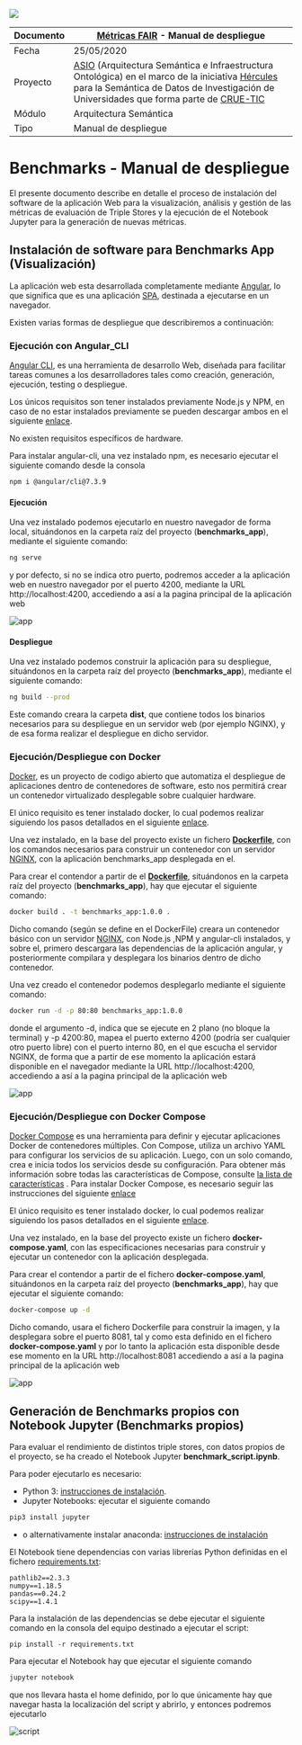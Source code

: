![](./images/logos_feder.png)

| Documento | [Métricas FAIR](README.md) - Manual de despliegue            |
| --------- | ------------------------------------------------------------ |
| Fecha     | 25/05/2020                                                   |
| Proyecto  | [ASIO](https://www.um.es/web/hercules/proyectos/asio) (Arquitectura Semántica e Infraestructura Ontológica) en el marco de la iniciativa [Hércules](https://www.um.es/web/hercules/) para la Semántica de Datos de Investigación de Universidades que forma parte de [CRUE-TIC](http://www.crue.org/SitePages/ProyectoHercules.aspx) |
| Módulo    | Arquitectura Semántica                                       |
| Tipo      | Manual de despliegue                                         |

# Benchmarks - Manual de despliegue

El presente documento describe en detalle el proceso de instalación del software de la aplicación Web para la visualización, análisis y gestión de las métricas de evaluación de Triple Stores y la ejecución de el Notebook Jupyter para la generación de nuevas métricas.

## Instalación de software para Benchmarks App (Visualización)

La aplicación web esta desarrollada completamente mediante [Angular](https://angular.io/), lo que significa que es una aplicación [SPA](https://en.wikipedia.org/wiki/Single-page_application), destinada a ejecutarse en un navegador.

Existen varias formas de despliegue que describiremos a continuación:

### Ejecución con Angular_CLI

[Angular CLI](https://cli.angular.io/), es una herramienta de desarrollo Web, diseñada para facilitar tareas comunes a los desarrolladores tales como creación, generación, ejecución, testing o despliegue.

Los únicos requisitos son tener instalados previamente Node.js y NPM, en caso de no estar instalados previamente se pueden descargar ambos en el siguiente [enlace](https://nodejs.org/es/download/).

No existen requisitos específicos de hardware.

Para instalar angular-cli, una vez instalado npm, es necesario ejecutar el siguiente comando desde la consola 

```bash
npm i @angular/cli@7.3.9
```

#### Ejecución

Una vez instalado podemos ejecutarlo en nuestro navegador de forma local, situándonos en la carpeta raíz del proyecto (**benchmarks_app**), mediante el siguiente comando:

```bash
ng serve
```

y por defecto, si no se indica otro puerto, podremos acceder a la aplicación web en nuestro navegador por el puerto 4200, mediante la URL http://localhost:4200, accediendo a así a la pagina principal de la aplicación web

![app](./images/app.png)

#### Despliegue

Una vez instalado podemos construir la aplicación para su despliegue, situándonos en la carpeta raíz del proyecto (**benchmarks_app**), mediante el siguiente comando:

```bash
ng build --prod
```

Este comando creara la carpeta **dist**, que contiene todos los binarios necesarios para su despliegue en un servidor web (por ejemplo NGINX), y de esa forma realizar el despliegue en dicho servidor. 

### Ejecución/Despliegue con Docker

[Docker](https://www.docker.com/products/docker-desktop), es un proyecto de codigo abierto que automatiza el despliegue de aplicaciones dentro de contenedores de software, esto nos permitirá crear un contenedor virtualizado desplegable sobre cualquier hardware.

El único requisito es tener instalado docker, lo cual podemos realizar siguiendo los pasos detallados en el siguiente [enlace](https://docs.docker.com/get-docker/).

Una vez instalado, en la base del proyecto existe un fichero **[Dockerfile](https://docs.docker.com/engine/reference/builder/)**, con los comandos necesarios para construir un contenedor con un servidor [NGINX](https://nginx.org/en/), con la aplicación benchmarks_app desplegada en el.

Para crear el contendor a partir de el **[Dockerfile](https://docs.docker.com/engine/reference/builder/)**, situándonos en la carpeta raíz del proyecto (**benchmarks_app**), hay que ejecutar el siguiente comando:

```bash
docker build . -t benchmarks_app:1.0.0 .
```

Dicho comando (según se define en el DockerFile) creara un contenedor básico con un servidor [NGINX](https://nginx.org/en/), con Node.js ,NPM y angular-cli instalados, y sobre el, primero descargara las dependencias de la aplicación angular, y posteriormente compilara y desplegara los binarios dentro de dicho contenedor.

Una vez creado el contenedor podemos desplegarlo mediante el siguiente comando:

```bash
docker run -d -p 80:80 benchmarks_app:1.0.0
```

donde el argumento -d, indica que se ejecute en 2 plano (no bloque la terminal) y -p 4200:80, mapea el puerto externo 4200 (podría ser cualquier otro puerto libre) con el puerto interno 80, en el que escucha el servidor NGINX, de forma que a partir de ese momento la aplicación estará disponible en el navegador mediante la URL http://localhost:4200, accediendo a así a la pagina principal de la aplicación web

![app](./images/app.png)



### Ejecución/Despliegue con Docker Compose

[Docker Compose](https://docs.docker.com/compose/) es una herramienta para definir y ejecutar aplicaciones Docker de contenedores múltiples. Con Compose, utiliza un archivo YAML para configurar los servicios de su aplicación. Luego, con un solo comando, crea e inicia todos los servicios desde su configuración. Para obtener más información sobre todas las características de Compose, consulte [la lista de características](https://docs.docker.com/compose/#features) .  Para instalar Docker Compose, es necesario seguir las instrucciones del siguiente [enlace](https://docs.docker.com/compose/install/)

El único requisito es tener instalado docker, lo cual podemos realizar siguiendo los pasos detallados en el siguiente [enlace](https://docs.docker.com/get-docker/).

Una vez instalado, en la base del proyecto existe un fichero **docker-compose.yaml**, con las especificaciones necesarias para construir y ejecutar un contenedor con la aplicación desplegada.

Para crear el contendor a partir de el fichero **docker-compose.yaml**, situándonos en la carpeta raíz del proyecto (**benchmarks_app**), hay que ejecutar el siguiente comando:

```bash
docker-compose up -d
```

Dicho comando, usara el fichero Dockerfile para construir la imagen, y la desplegara sobre el puerto 8081, tal y como esta definido en el fichero **docker-compose.yaml** y por lo tanto la aplicación esta disponible desde ese momento en la URL http://localhost:8081 accediendo a así a la pagina principal de la aplicación web

![app](./images/app.png)



## Generación de Benchmarks propios con Notebook Jupyter (Benchmarks propios)

Para evaluar el rendimiento de distintos triple stores, con datos propios de el proyecto, se ha creado el Notebook Jupyter **benchmark_script.ipynb**.

Para poder ejecutarlo es necesario:

- Python 3: [instrucciones de instalación](https://www.python.org/downloads/).
- Jupyter Notebooks: ejecutar el siguiente comando

```bash
pip3 install jupyter
```

- o alternativamente instalar anaconda: [instrucciones de instalación](https://www.anaconda.com/products/individual)

El Notebook tiene dependencias con varias librerías Python definidas en el fichero [requirements.txt](requirements.txt):

```
pathlib2==2.3.3
numpy==1.18.5
pandas==0.24.2
scipy==1.4.1
```
Para la instalación de las dependencias se debe ejecutar el siguiente comando en la consola del equipo destinado a ejecutar el script:

```
pip install -r requirements.txt
```

Para ejecutar el Notebook hay que ejecutar el siguiente comando

```bash
jupyter notebook
```

que nos llevara hasta el home definido, por lo que únicamente hay que navegar hasta la localización del script y abrirlo, y entonces podremos ejecutarlo

![script](./images/scripts.png)

